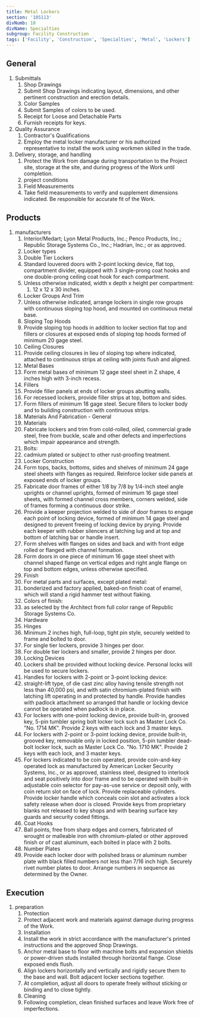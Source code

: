 ```yaml
---
title: Metal Lockers
section: '105113'
divNumb: 10
divName: Specialties
subgroup: Facility Construction
tags: ['Facility', 'Construction', 'Specialties', 'Metal', 'Lockers']
---
```


## General

1. Submittals
   1. Shop Drawings
   1. Submit Shop Drawings indicating layout, dimensions, and other pertinent construction and erection details.
   1. Color Samples
   1. Submit Samples of colors to be used.
   1. Receipt for Loose and Detachable Parts
   1. Furnish receipts for keys.
1. Quality Assurance
   1. Contractor's Qualifications
   1. Employ the metal locker manufacturer or his authorized representative to install the work using workmen skilled in the trade.
1. Delivery, storage, and handling
   1. Protect the Work from damage during transportation to the Project site, storage at the site, and during progress of the Work until completion.
   1. project conditions
   1. Field Measurements
   1. Take field measurements to verify and supplement dimensions indicated. Be responsible for accurate fit of the Work.

## Products

1. manufacturers
   1. Interior/Medart; Lyon Metal Products, Inc.; Penco Products, Inc.; Republic Storage Systems Co., Inc.; Hadrian, Inc.; or as approved.
   1. Locker types
   1. Double Tier Lockers
   1. Standard louvered doors with 2-point locking device, flat top, compartment divider, equipped with 3 single-prong coat hooks and one double-prong ceiling coat hook for each compartment.
   1. Unless otherwise indicated, width x depth x height per compartment:
      1. 12 x 12 x 30 inches.
   1. Locker Groups And Trim
   2. Unless otherwise indicated, arrange lockers in single row groups with continuous sloping top hood, and mounted on continuous metal base.
   3. Sloping Top Hoods
   4. Provide sloping top hoods in addition to locker section flat top and fillers or closures at exposed ends of sloping top hoods formed of minimum 20 gage steel.
   5. Ceiling Closures
   6. Provide ceiling closures in lieu of sloping top where indicated, attached to continuous strips at ceiling with joints flush and aligned.
   7. Metal Bases
   8. Form metal bases of minimum 12 gage steel sheet in Z shape, 4 inches high with 3-inch recess.
   9. Fillers
   10. Provide filler panels at ends of locker groups abutting walls.
   11. For recessed lockers, provide filler strips at top, bottom and sides.
   12. Form fillers of minimum 18 gage steel. Secure fillers to locker body and to building construction with continuous strips.
   13. Materials And Fabrication - General
   14. Materials
   15. Fabricate lockers and trim from cold-rolled, oiled, commercial grade steel, free from buckle, scale and other defects and imperfections which impair appearance and strength.
   16. Bolts:
      1. cadmium plated or subject to other rust-proofing treatment.
   17. Locker Construction
   18. Form tops, backs, bottoms, sides and shelves of minimum 24 gage steel sheets with flanges as required. Reinforce locker side panels at exposed ends of locker groups.
   19. Fabricate door frames of either 1/8 by 7/8 by 1/4-inch steel angle uprights or channel uprights, formed of minimum 16 gage steel sheets, with formed channel cross members, corners welded, side of frames forming a continuous door strike.
   20. Provide a keeper projection welded to side of door frames to engage each point of locking device, formed of minimum 14 gage steel and designed to prevent freeing of locking device by prying. Provide each keeper with rubber silencers at latching lug and at top and bottom of latching bar or handle insert.
   21. Form shelves with flanges on sides and back and with front edge rolled or flanged with channel formation.
   22. Form doors in one piece of minimum 16 gage steel sheet with channel shaped flange on vertical edges and right angle flange on top and bottom edges, unless otherwise specified.
   23. Finish
   24. For metal parts and surfaces, except plated metal:
      2. bonderized and factory applied, baked-on finish coat of enamel, which will stand a rigid hammer test without flaking.
   25. Colors of finish:
      3. as selected by the Architect from full color range of Republic Storage Systems Co.
   26. Hardware
   27. Hinges
   28. Minimum 2 inches high, full-loop, tight pin style, securely welded to frame and bolted to door.
   29. For single tier lockers, provide 3 hinges per door.
   30. For double tier lockers and smaller, provide 2 hinges per door.
   31. Locking Devices
   32. Lockers shall be provided without locking device. Personal locks will be used to secure lockers.
   33. Handles for lockers with 2-point or 3-point locking device:
      4. straight-lift type, of die cast zinc alloy having tensile strength not less than 40,000 psi, and with satin chromium-plated finish with latching lift operating in and protected by handle. Provide handles with padlock attachment so arranged that handle or locking device cannot be operated when padlock is in place.
   34. For lockers with one-point locking device, provide built-in, grooved key, 5-pin tumbler spring bolt locker lock such as Master Lock Co. "No. 1714 MK". Provide 2 keys with each lock and 3 master keys.
   35. For lockers with 2-point or 3-point locking device, provide built-in, grooved key, removable only in locked position, 5-pin tumbler dead-bolt locker lock, such as Master Lock Co. "No. 1710 MK". Provide 2 keys with each lock, and 3 master keys.
   36. For lockers indicated to be coin operated, provide coin-and-key operated lock as manufactured by American Locker Security Systems, Inc., or as approved, stainless steel, designed to interlock and seat positively into door frame and to be operated with built-in adjustable coin selector for pay-as-use service or deposit only, with coin return slot on face of lock. Provide replaceable cylinders. Provide locker handle which conceals coin slot and activates a lock safety release when door is closed. Provide keys from proprietary blanks not released to key shops and with bearing surface key guards and security coded fittings.
   37. Coat Hooks
   38. Ball points, free from sharp edges and corners, fabricated of wrought or malleable iron with chromium-plated or other approved finish or of cast aluminum, each bolted in place with 2 bolts.
   39. Number Plates
   40. Provide each locker door with polished brass or aluminum number plate with black filled numbers not less than 7/16 inch high. Securely rivet number plates to door. Arrange numbers in sequence as determined by the Owner.

## Execution

1. preparation
   1. Protection
   1. Protect adjacent work and materials against damage during progress of the Work.
   1. Installation
   1. Install the work in strict accordance with the manufacturer's printed instructions and the approved Shop Drawings.
   1. Anchor metal base to floor with machine bolts and expansion shields or power-driven studs installed through horizontal flange. Close exposed ends flush.
   1. Align lockers horizontally and vertically and rigidly secure them to the base and wall. Bolt adjacent locker sections together.
   1. At completion, adjust all doors to operate freely without sticking or binding and to close tightly.
   1. Cleaning
   1. Following completion, clean finished surfaces and leave Work free of imperfections.
